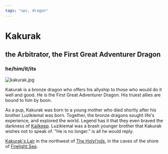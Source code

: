 ```yaml
---
tags: "npc, dragon"
---
```


# Kakurak

## the Arbitrator, the First Great Adventurer Dragon

### he/him/it/its

![kakurak.jpg](..\..\..\..\..\MEDIA\CHAR\kakurak.jpg)

Kakurak is a bronze dragon who offers his allyship to those who would do it well and good. He is the First Great Adventurer Dragon. His truest allies are bound to him by boon. 

As a pup, Kakurak was born to a young mother who died shortly after his brother Luzikiemal was born. Together, the bronze dragons sought life's experience, and explored the world. Legend has it that they even braved the darkness of [Kailkeep](..\..\..\..\..\Notes%20on%20the%20Multiverse\Inner\Alaturmen\Places\Southwestern%20Central\Kailkeep\Kailkeep.md). Luzikiemal was a brash younger brother that Kakurak wishes not to speak of. "He is no longer." is all he would reply. 

[Kakurak's Lair](..\..\..\..\..\Notes%20on%20the%20Multiverse\Inner\Alaturmen\Places\Northwestern%20Central\Smaller%20than%20a%20village\Kakurak's%20Lair.md) in the northwest of [The Holyl'nds](..\..\..\..\..\Notes%20on%20the%20Multiverse\Inner\Alaturmen\Places\Northwestern%20Central\The%20Holyl'nds.md), in the caves of the shore of [Firelight Sea](..\..\..\..\..\Notes%20on%20the%20Multiverse\Inner\Alaturmen\Places\World%20Features\Natural%20or%20Territory\Firelight%20Sea.md).
